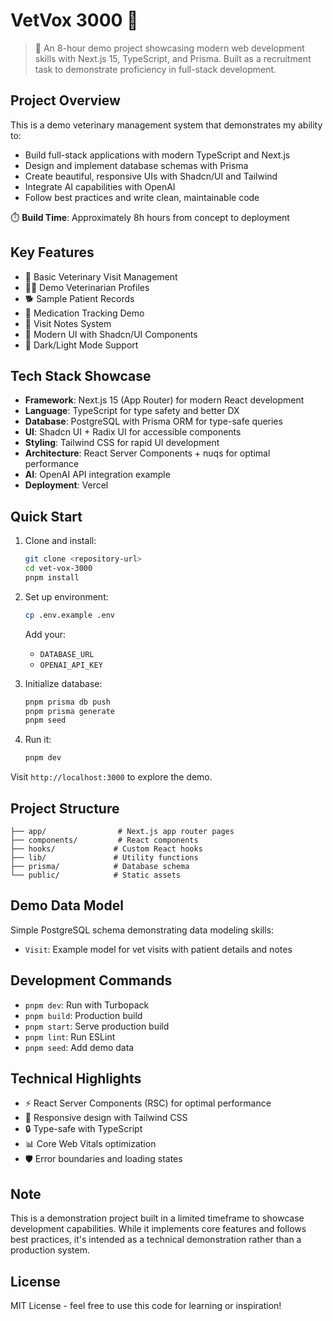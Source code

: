 # VetVox 3000 🐾


> 🚀 An 8-hour demo project showcasing modern web development skills with Next.js 15, TypeScript, and Prisma. Built as a recruitment task to demonstrate proficiency in full-stack development.

## Project Overview

This is a demo veterinary management system that demonstrates my ability to:
- Build full-stack applications with modern TypeScript and Next.js
- Design and implement database schemas with Prisma
- Create beautiful, responsive UIs with Shadcn/UI and Tailwind
- Integrate AI capabilities with OpenAI
- Follow best practices and write clean, maintainable code

⏱️ **Build Time**: Approximately 8h hours from concept to deployment

## Key Features

- 🏥 Basic Veterinary Visit Management
- 👩‍⚕️ Demo Veterinarian Profiles
- 🐕 Sample Patient Records
- 💊 Medication Tracking Demo
- 📝 Visit Notes System
- 🎨 Modern UI with Shadcn/UI Components
- 🌙 Dark/Light Mode Support

## Tech Stack Showcase

- **Framework**: Next.js 15 (App Router) for modern React development
- **Language**: TypeScript for type safety and better DX
- **Database**: PostgreSQL with Prisma ORM for type-safe queries
- **UI**: Shadcn UI + Radix UI for accessible components
- **Styling**: Tailwind CSS for rapid UI development
- **Architecture**: React Server Components + nuqs for optimal performance
- **AI**: OpenAI API integration example
- **Deployment**: Vercel

## Quick Start

1. Clone and install:
   ```bash
   git clone <repository-url>
   cd vet-vox-3000
   pnpm install
   ```

2. Set up environment:
   ```bash
   cp .env.example .env
   ```
   Add your:
   - `DATABASE_URL`
   - `OPENAI_API_KEY`

3. Initialize database:
   ```bash
   pnpm prisma db push
   pnpm prisma generate
   pnpm seed
   ```

4. Run it:
   ```bash
   pnpm dev
   ```

Visit `http://localhost:3000` to explore the demo.

## Project Structure

```
├── app/                # Next.js app router pages
├── components/         # React components
├── hooks/             # Custom React hooks
├── lib/               # Utility functions
├── prisma/            # Database schema
└── public/            # Static assets
```

## Demo Data Model

Simple PostgreSQL schema demonstrating data modeling skills:
- `Visit`: Example model for vet visits with patient details and notes

## Development Commands

- `pnpm dev`: Run with Turbopack
- `pnpm build`: Production build
- `pnpm start`: Serve production build
- `pnpm lint`: Run ESLint
- `pnpm seed`: Add demo data

## Technical Highlights

- ⚡ React Server Components (RSC) for optimal performance
- 📱 Responsive design with Tailwind CSS
- 🔒 Type-safe with TypeScript
- 📊 Core Web Vitals optimization
- 🛡️ Error boundaries and loading states

## Note

This is a demonstration project built in a limited timeframe to showcase development capabilities. While it implements core features and follows best practices, it's intended as a technical demonstration rather than a production system.

## License

MIT License - feel free to use this code for learning or inspiration!
